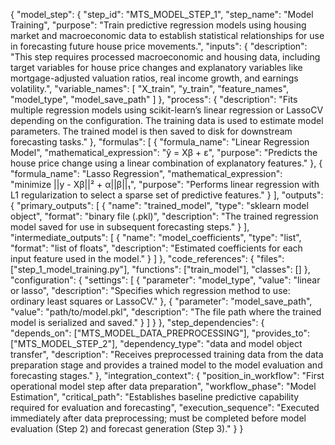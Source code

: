 {
  "model_step": {
    "step_id": "MTS_MODEL_STEP_1",
    "step_name": "Model Training",
    "purpose": "Train predictive regression models using housing market and macroeconomic data to establish statistical relationships for use in forecasting future house price movements.",
    "inputs": {
      "description": "This step requires processed macroeconomic and housing data, including target variables for house price changes and explanatory variables like mortgage-adjusted valuation ratios, real income growth, and earnings volatility.",
      "variable_names": [
        "X_train", 
        "y_train", 
        "feature_names", 
        "model_type", 
        "model_save_path"
      ]
    },
    "process": {
      "description": "Fits multiple regression models using scikit-learn’s linear regression or LassoCV depending on the configuration. The training data is used to estimate model parameters. The trained model is then saved to disk for downstream forecasting tasks."
    },
    "formulas": [
      {
        "formula_name": "Linear Regression Model",
        "mathematical_expression": "ŷ = Xβ + ε",
        "purpose": "Predicts the house price change using a linear combination of explanatory features."
      },
      {
        "formula_name": "Lasso Regression",
        "mathematical_expression": "minimize ||y - Xβ||² + α||β||₁",
        "purpose": "Performs linear regression with L1 regularization to select a sparse set of predictive features."
      }
    ],
    "outputs": {
      "primary_outputs": [
        {
          "name": "trained_model",
          "type": "sklearn model object",
          "format": "binary file (.pkl)",
          "description": "The trained regression model saved for use in subsequent forecasting steps."
        }
      ],
      "intermediate_outputs": [
        {
          "name": "model_coefficients",
          "type": "list",
          "format": "list of floats",
          "description": "Estimated coefficients for each input feature used in the model."
        }
      ]
    },
    "code_references": {
      "files": ["step_1_model_training.py"],
      "functions": ["train_model"],
      "classes": []
    },
    "configuration": {
      "settings": [
        {
          "parameter": "model_type",
          "value": "linear or lasso",
          "description": "Specifies which regression method to use: ordinary least squares or LassoCV."
        },
        {
          "parameter": "model_save_path",
          "value": "path/to/model.pkl",
          "description": "The file path where the trained model is serialized and saved."
        }
      ]
    }
  },
  "step_dependencies": {
    "depends_on": ["MTS_MODEL_DATA_PREPROCESSING"],
    "provides_to": ["MTS_MODEL_STEP_2"],
    "dependency_type": "data and model object transfer",
    "description": "Receives preprocessed training data from the data preparation stage and provides a trained model to the model evaluation and forecasting stages."
  },
  "integration_context": {
    "position_in_workflow": "First operational model step after data preparation",
    "workflow_phase": "Model Estimation",
    "critical_path": "Establishes baseline predictive capability required for evaluation and forecasting",
    "execution_sequence": "Executed immediately after data preprocessing; must be completed before model evaluation (Step 2) and forecast generation (Step 3)."
  }
}
